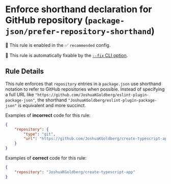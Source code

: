 # Enforce shorthand declaration for GitHub repository (`package-json/prefer-repository-shorthand`)

💼 This rule is enabled in the ✅ `recommended` config.

🔧 This rule is automatically fixable by the [`--fix` CLI option](https://eslint.org/docs/latest/user-guide/command-line-interface#--fix).

<!-- end auto-generated rule header -->

## Rule Details

This rule enforces that `repository` entries in a `package.json` use shorthand notation to refer to GitHub repositories when possible.
Instead of specifying a full URL like `"https://github.com/JoshuaKGoldberg/eslint-plugin-package-json"`, the shorthand `"JoshuaKGoldberg/eslint-plugin-package-json"` is equivalent and more succinct.

Examples of **incorrect** code for this rule:

```json
{
	"repository": {
		"type": "git",
		"url": "https://github.com/JoshuaKGoldberg/create-typescript-app"
	}
}
```

Examples of **correct** code for this rule:

```json
{
	"repository": "JoshuaKGoldberg/create-typescript-app"
}
```
